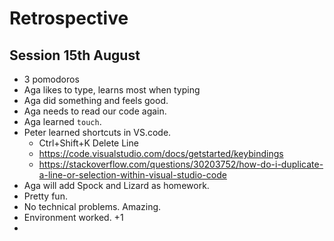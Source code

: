 # Retrospective

## Session 15th August

* 3 pomodoros
* Aga likes to type, learns most when typing
* Aga did something and feels good.
* Aga needs to read our code again.
* Aga learned `touch`.
* Peter learned shortcuts in VS.code.
  * Ctrl+Shift+K  Delete Line
  * https://code.visualstudio.com/docs/getstarted/keybindings
  * https://stackoverflow.com/questions/30203752/how-do-i-duplicate-a-line-or-selection-within-visual-studio-code
* Aga will add Spock and Lizard as homework.
* Pretty fun.
* No technical problems. Amazing.
* Environment worked. +1
* 
